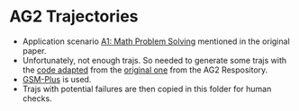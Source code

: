 # AG2 Trajectories

- Application scenario [A1: Math Problem Solving](https://arxiv.org/pdf/2308.08155) mentioned in the original paper. 
- Unfortunately, not enough trajs. So needed to generate some trajs with the [code adapted](experiments/ag2_math_chat.py) from the [original one](https://github.com/ag2ai/ag2/blob/main/notebook/agentchat_MathChat.ipynb) from the AG2 Respository. 
- [GSM-Plus](https://arxiv.org/abs/2402.19255) is used. 
- Trajs with potential failures are then copied in this folder for human checks. 